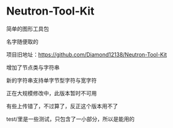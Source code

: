 # Neutron-Tool-Kit

简单的图形工具包

名字随便取的

项目旧地址：https://github.com/Diamond12138/Neutron-Tool-Kit

增加了节点类与字符串

新的字符串支持单字节型字符与宽字符

正在大规模修改中，此版本暂时不可用

有些上传错了，不过算了，反正这个版本用不了

test/里是一些测试，只包含了一小部分，所以是能用的
